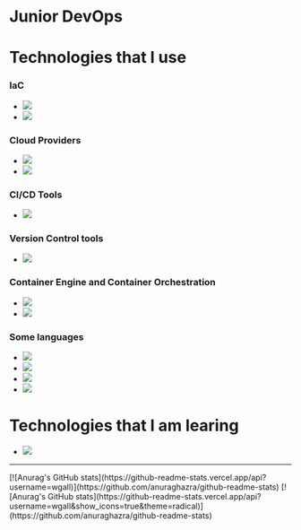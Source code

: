 
<h1> Junior DevOps </h1>

<h1> Technologies that I use </h1>
<h3>IaC</h3>
<ul>
<li><img src=https://img.shields.io/badge/Ansible-FF0000?logo=ansible&logoColor=white&style=flat></li>
<li><img src=https://img.shields.io/badge/Terraform-FF00FF?logo=terraform&logoColor=white&style=flat></li>
</ul>
<h3>Cloud Providers</h3>
<ul>
  <li><img src=https://img.shields.io/badge/AWS-FF6500?logo=amazon&logoColor=white&style=flat></li>
  <li><img src=https://img.shields.io/badge/GCP-1500FF?logo=google&logoColor=white&style=flat></li>
</ul>
<h3>CI/CD Tools</h3>
<ul>
  <li><img src=https://img.shields.io/badge/Github-Actions-0FF50F?logo=githubactions&logoColor=white&style=flat></li>
</ul>
<h3> Version Control tools</h3>
<ul>
  <li><img src=https://img.shields.io/badge/Git-FF4F00?logo=git&logoColor=white&style=flat></li>
</ul>
<h3>Container Engine and Container Orchestration</h3>
<ul>
  <li><img src=https://img.shields.io/badge/Docker-00FFFF?logo=Docker&logoColor=white&style=flat></li>
  <li><img src=https://img.shields.io/badge/Kubernetes-0000FF?logo=kubernetes&logoColor=white&style=flat></li>
</ul>
<h3>Some languages</h3>
<ul>
  <li><img src=https://img.shields.io/badge/PHP-5F00FF?logo=php&logoColor=white&style=flat></li>
   <li><img src=https://img.shields.io/badge/Javascript-FFFF00?logo=javascript&logoColor=white&style=flat></li>
   <li><img src=https://img.shields.io/badge/MYSQL-FF5F00?logo=mysql&logoColor=white&style=flat></li>
  <li><img src=https://img.shields.io/badge/Bash-000000?logo=Bash&logoColor=white&style=flat></li>
</ul>
<h1> Technologies that I am learing </h1>
<ul>
  <li><img src=https://img.shields.io/badge/Jenkins-FF0000?logo=Jenkins&logoColor=white&style=flat></li>
</ul>



<hr>
[![Anurag's GitHub stats](https://github-readme-stats.vercel.app/api?username=wgall)](https://github.com/anuraghazra/github-readme-stats)
[![Anurag's GitHub stats](https://github-readme-stats.vercel.app/api?username=wgall&show_icons=true&theme=radical)](https://github.com/anuraghazra/github-readme-stats)
